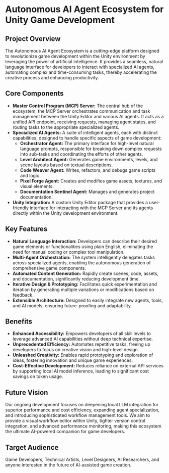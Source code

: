 # Autonomous AI Agent Ecosystem for Unity Game Development

## Project Overview

The Autonomous AI Agent Ecosystem is a cutting-edge platform designed to revolutionize game development within the Unity environment by leveraging the power of artificial intelligence. It provides a seamless, natural language interface for developers to interact with specialized AI agents, automating complex and time-consuming tasks, thereby accelerating the creative process and enhancing productivity.

## Core Components

*   **Master Control Program (MCP) Server:** The central hub of the ecosystem, the MCP Server orchestrates communication and task management between the Unity Editor and various AI agents. It acts as a unified API endpoint, receiving requests, managing agent states, and routing tasks to the appropriate specialized agents.
*   **Specialized AI Agents:** A suite of intelligent agents, each with distinct capabilities, designed to handle specific aspects of game development:
    *   **Orchestrator Agent:** The primary interface for high-level natural language prompts, responsible for breaking down complex requests into sub-tasks and coordinating the efforts of other agents.
    *   **Level Architect Agent:** Generates game environments, levels, and scene layouts based on textual descriptions.
    *   **Code Weaver Agent:** Writes, refactors, and debugs game scripts and logic.
    *   **Pixel Forge Agent:** Creates and modifies game assets, textures, and visual elements.
    *   **Documentation Sentinel Agent:** Manages and generates project documentation.
*   **Unity Integration:** A custom Unity Editor package that provides a user-friendly interface for interacting with the MCP Server and its agents directly within the Unity development environment.

## Key Features

*   **Natural Language Interaction:** Developers can describe their desired game elements or functionalities using plain English, eliminating the need for manual coding or complex tool manipulation.
*   **Multi-Agent Orchestration:** The system intelligently delegates tasks across specialized agents, enabling the autonomous generation of comprehensive game components.
*   **Automated Content Generation:** Rapidly create scenes, code, assets, and documentation, significantly reducing development time.
*   **Iterative Design & Prototyping:** Facilitates quick experimentation and iteration by generating multiple variations or modifications based on feedback.
*   **Extensible Architecture:** Designed to easily integrate new agents, tools, and AI models, ensuring future-proofing and adaptability.

## Benefits

*   **Enhanced Accessibility:** Empowers developers of all skill levels to leverage advanced AI capabilities without deep technical expertise.
*   **Unprecedented Efficiency:** Automates repetitive tasks, freeing up developers to focus on creative vision and high-level design.
*   **Unleashed Creativity:** Enables rapid prototyping and exploration of ideas, fostering innovation and unique game experiences.
*   **Cost-Effective Development:** Reduces reliance on external API services by supporting local AI model inference, leading to significant cost savings on token usage.

## Future Vision

Our ongoing development focuses on deepening local LLM integration for superior performance and cost efficiency, expanding agent specialization, and introducing sophisticated workflow management tools. We aim to provide a visual workflow editor within Unity, tighter version control integration, and advanced performance monitoring, making this ecosystem the ultimate AI-powered companion for game developers.

## Target Audience

Game Developers, Technical Artists, Level Designers, AI Researchers, and anyone interested in the future of AI-assisted game creation.
